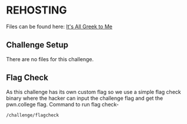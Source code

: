 # REHOSTING

Files can be found here: [It's All Greek to Me](https://github.com/MasonCompetitiveCyber/PatriotCTF2022-Public/tree/main/Misc/It's%20All%20Greek%20to%20Me)

## Challenge Setup
There are no files for this challenge.

## Flag Check

As this challenge has its own custom flag so we use a simple flag check binary where the hacker can input the challenge flag and get the pwn.college flag. Command to run flag check-
```
/challenge/flagcheck
```


